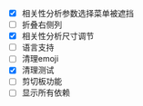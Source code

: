 + [x] 相关性分析参数选择菜单被遮挡
+ [ ] 折叠右侧列
+ [x] 相关性分析尺寸调节
+ [ ] 语言支持
+ [ ] 清理emoji
+ [x] 清理测试
+ [ ] 剪切板功能
+ [ ] 显示所有依赖
